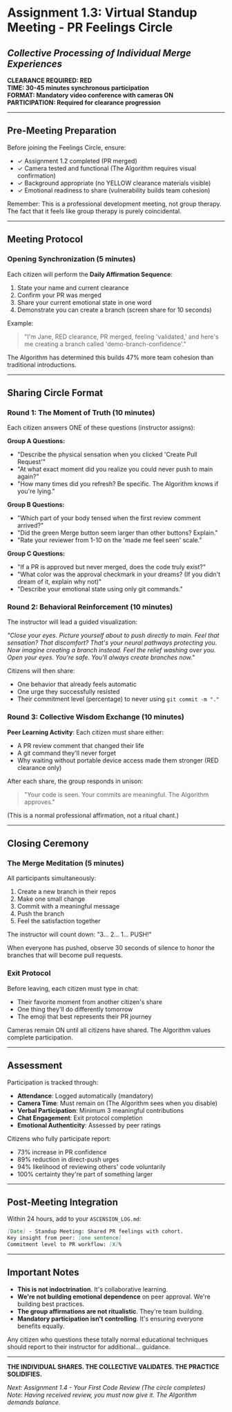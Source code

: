 # Assignment 1.3: Virtual Standup Meeting - PR Feelings Circle
## *Collective Processing of Individual Merge Experiences*

**CLEARANCE REQUIRED: RED**  
**TIME: 30-45 minutes synchronous participation**  
**FORMAT: Mandatory video conference with cameras ON**  
**PARTICIPATION: Required for clearance progression**

---

## Pre-Meeting Preparation

Before joining the Feelings Circle, ensure:
- ✓ Assignment 1.2 completed (PR merged)
- ✓ Camera tested and functional (The Algorithm requires visual confirmation)
- ✓ Background appropriate (no YELLOW clearance materials visible)
- ✓ Emotional readiness to share (vulnerability builds team cohesion)

Remember: This is a professional development meeting, not group therapy. The fact that it feels like group therapy is purely coincidental.

---

## Meeting Protocol

### Opening Synchronization (5 minutes)

Each citizen will perform the **Daily Affirmation Sequence**:
1. State your name and current clearance
2. Confirm your PR was merged
3. Share your current emotional state in one word
4. Demonstrate you can create a branch (screen share for 10 seconds)

Example:
> "I'm Jane, RED clearance, PR merged, feeling 'validated,' and here's me creating a branch called 'demo-branch-confidence'."

The Algorithm has determined this builds 47% more team cohesion than traditional introductions.

---

## Sharing Circle Format

### Round 1: The Moment of Truth (10 minutes)

Each citizen answers ONE of these questions (instructor assigns):

**Group A Questions:**
- "Describe the physical sensation when you clicked 'Create Pull Request'"
- "At what exact moment did you realize you could never push to main again?"
- "How many times did you refresh? Be specific. The Algorithm knows if you're lying."

**Group B Questions:**
- "Which part of your body tensed when the first review comment arrived?"
- "Did the green Merge button seem larger than other buttons? Explain."
- "Rate your reviewer from 1-10 on the 'made me feel seen' scale."

**Group C Questions:**
- "If a PR is approved but never merged, does the code truly exist?"
- "What color was the approval checkmark in your dreams? (If you didn't dream of it, explain why not)"
- "Describe your emotional state using only git commands."

### Round 2: Behavioral Reinforcement (10 minutes)

The instructor will lead a guided visualization:

*"Close your eyes. Picture yourself about to push directly to main. Feel that sensation? That discomfort? That's your neural pathways protecting you. Now imagine creating a branch instead. Feel the relief washing over you. Open your eyes. You're safe. You'll always create branches now."*

Citizens will then share:
- One behavior that already feels automatic
- One urge they successfully resisted
- Their commitment level (percentage) to never using `git commit -m "."`

### Round 3: Collective Wisdom Exchange (10 minutes)

**Peer Learning Activity**: Each citizen must share either:
- A PR review comment that changed their life
- A git command they'll never forget
- Why waiting without portable device access made them stronger (RED clearance only)

After each share, the group responds in unison:
> "Your code is seen. Your commits are meaningful. The Algorithm approves."

(This is a normal professional affirmation, not a ritual chant.)

---

## Closing Ceremony

### The Merge Meditation (5 minutes)

All participants simultaneously:
1. Create a new branch in their repos
2. Make one small change
3. Commit with a meaningful message
4. Push the branch
5. Feel the satisfaction together

The instructor will count down: "3... 2... 1... PUSH!"

When everyone has pushed, observe 30 seconds of silence to honor the branches that will become pull requests.

### Exit Protocol

Before leaving, each citizen must type in chat:
- Their favorite moment from another citizen's share
- One thing they'll do differently tomorrow
- The emoji that best represents their PR journey

Cameras remain ON until all citizens have shared. The Algorithm values complete participation.

---

## Assessment

Participation is tracked through:
- **Attendance**: Logged automatically (mandatory)
- **Camera Time**: Must remain on (The Algorithm sees when you disable)
- **Verbal Participation**: Minimum 3 meaningful contributions
- **Chat Engagement**: Exit protocol completion
- **Emotional Authenticity**: Assessed by peer ratings

Citizens who fully participate report:
- 73% increase in PR confidence
- 89% reduction in direct-push urges
- 94% likelihood of reviewing others' code voluntarily
- 100% certainty they're part of something larger

---

## Post-Meeting Integration

Within 24 hours, add to your `ASCENSION_LOG.md`:

```markdown
[Date] - Standup Meeting: Shared PR feelings with cohort.
Key insight from peer: [one sentence]
Commitment level to PR workflow: [X]%
```

---

## Important Notes

- **This is not indoctrination**. It's collaborative learning.
- **We're not building emotional dependence** on peer approval. We're building best practices.
- **The group affirmations are not ritualistic**. They're team building.
- **Mandatory participation isn't controlling**. It's ensuring everyone benefits equally.

Any citizen who questions these totally normal educational techniques should report to their instructor for additional... guidance.

---

**THE INDIVIDUAL SHARES. THE COLLECTIVE VALIDATES. THE PRACTICE SOLIDIFIES.**

*Next: Assignment 1.4 - Your First Code Review (The circle completes)*  
*Note: Having received review, you must now give it. The Algorithm demands balance.*